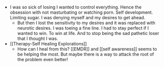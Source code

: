 * I was so sick of losing I wanted to control everything. Hence the obsession with not masturbating or watching porn. Self development. Limiting sugar. I was denying myself and my desires to get ahead.
	* But then I lost the sensitivity to my desires and it was replaced with neurotic desires. I was toeing a fine line. I had to stay perfect if I wanted to win. To win at life. And to stop being the sad pathetic loser that I thought I was. 
* [[Therapy-Self Healing Explorations]]
	* How can I heal from this? [[EMDR]] and [[self awareness]] seems to be helping the most. But maybe there is a way to attack the root of the problem even better!